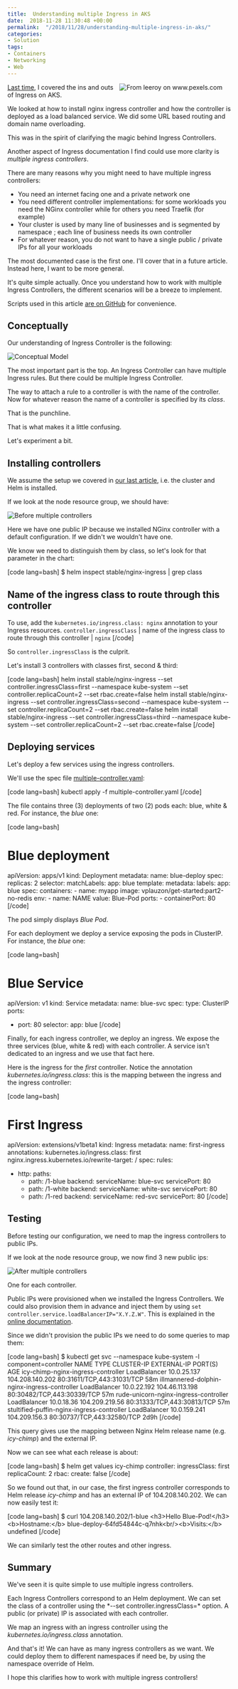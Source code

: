 ```yaml
---
title:  Understanding multiple Ingress in AKS
date:  2018-11-28 11:30:48 +00:00
permalink:  "/2018/11/28/understanding-multiple-ingress-in-aks/"
categories:
- Solution
tags:
- Containers
- Networking
- Web
---
```

<img style="float:right;padding-right:20px;" title="From leeroy on www.pexels.com" src="https://vincentlauzon.files.wordpress.com/2018/11/ancient-army-e1541419212169.jpg" />

<a href="https://vincentlauzon.com/2018/11/21/understanding-simple-http-ingress-in-aks/">Last time</a>, I covered the ins and outs of Ingress on AKS.

We looked at how to install nginx ingress controller and how the controller is deployed as a load balanced service.  We did some URL based routing and domain name overloading.

This was in the spirit of clarifying the magic behind Ingress Controllers.

Another aspect of Ingress documentation I find could use more clarity is <em>multiple ingress controllers</em>.

There are many reasons why you might need to have multiple ingress controllers:

<ul>
<li>You need an internet facing one and a private network one</li>
<li>You need different controller implementations:  for some workloads you need the NGinx controller while for others you need Traefik (for example)</li>
<li>Your cluster is used by many line of businesses and is segmented by namespace ; each line of business needs its own controller</li>
<li>For whatever reason, you do not want to have a single public / private IPs for all your workloads</li>
</ul>

The most documented case is the first one.  I'll cover that in a future article.  Instead here, I want to be more general.

It's quite simple actually.  Once you understand how to work with multiple Ingress Controllers, the different scenarios will be a breeze to implement.

Scripts used in this article <a href="https://github.com/vplauzon/aks/tree/master/http-ingress">are on GitHub</a> for convenience.

<h2>Conceptually</h2>

Our understanding of Ingress Controller is the following:

<img src="https://vincentlauzon.files.wordpress.com/2018/11/model.png" alt="Conceptual Model" />

The most important part is the top.  An Ingress Controller can have multiple Ingress rules.  But there could be multiple Ingress Controller.

The way to attach a rule to a controller is with the name of the controller.  Now for whatever reason the name of a controller is specified by its <em>class</em>.

That is the punchline.

That is what makes it a little confusing.

Let's experiment a bit.

<h2>Installing controllers</h2>

We assume the setup we covered in <a href="https://vincentlauzon.com/2018/11/21/understanding-simple-http-ingress-in-aks/">our last article</a>, i.e. the cluster and Helm is installed.

If we look at the node resource group, we should have:

<img src="https://vincentlauzon.files.wordpress.com/2018/11/before.png" alt="Before multiple controllers" />

Here we have one public IP because we installed NGinx controller with a default configuration.  If we didn't we wouldn't have one.

We know we need to distinguish them by class, so let's look for that parameter in the chart:

[code lang=bash]
$ helm inspect stable/nginx-ingress | grep class
  ## Name of the ingress class to route through this controller
To use, add the `kubernetes.io/ingress.class: nginx` annotation to your Ingress resources.
`controller.ingressClass` | name of the ingress class to route through this controller | `nginx`
[/code]

So <code>controller.ingressClass</code> is the culprit.

Let's install 3 controllers with classes first, second &amp; third:

[code lang=bash]
helm install stable/nginx-ingress --set controller.ingressClass=first --namespace kube-system --set controller.replicaCount=2 --set rbac.create=false
helm install stable/nginx-ingress --set controller.ingressClass=second --namespace kube-system --set controller.replicaCount=2 --set rbac.create=false
helm install stable/nginx-ingress --set controller.ingressClass=third --namespace kube-system --set controller.replicaCount=2 --set rbac.create=false
[/code]

<h2>Deploying services</h2>

Let's deploy a few services using the ingress controllers.

We'll use the spec file <a href="https://github.com/vplauzon/aks/blob/master/http-ingress/multiple-controller.yaml">multiple-controller.yaml</a>:

[code lang=bash]
kubectl apply -f multiple-controller.yaml
[/code]

The file contains three (3) deployments of two (2) pods each:  blue, white &amp; red.  For instance, the <em>blue</em> one:

[code lang=bash]
# Blue deployment
apiVersion: apps/v1
kind: Deployment
metadata:
  name: blue-deploy
spec:
  replicas: 2
  selector:
    matchLabels:
      app:  blue
  template:
    metadata:
      labels:
        app: blue
    spec:
      containers:
      - name: myapp
        image: vplauzon/get-started:part2-no-redis
        env:
        - name:  NAME
          value: Blue-Pod
        ports:
        - containerPort: 80
[/code]

The pod simply displays <em>Blue Pod</em>.

For each deployment we deploy a service exposing the pods in ClusterIP.  For instance, the <em>blue</em> one:

[code lang=bash]
# Blue Service
apiVersion: v1
kind: Service
metadata:
  name: blue-svc
spec:
  type: ClusterIP
  ports:
  - port: 80
  selector:
    app: blue
[/code]

Finally, for each ingress controller, we deploy an ingress.  We expose the three services (blue, white &amp; red) with each controller.  A service isn't dedicated to an ingress and we use that fact here.

Here is the ingress for the <em>first</em> controller.  Notice the annotation <em>kubernetes.io/ingress.class</em>:  this is the mapping between the ingress and the ingress controller:

[code lang=bash]
# First Ingress
apiVersion: extensions/v1beta1
kind: Ingress
metadata:
  name: first-ingress
  annotations:
    kubernetes.io/ingress.class: first
    nginx.ingress.kubernetes.io/rewrite-target: /
spec:
  rules:
  - http:
      paths:
      - path: /1-blue
        backend:
          serviceName: blue-svc
          servicePort: 80
      - path: /1-white
        backend:
          serviceName: white-svc
          servicePort: 80
      - path: /1-red
        backend:
          serviceName: red-svc
          servicePort: 80
[/code]

<h2>Testing</h2>

Before testing our configuration, we need to map the ingress controllers to public IPs.

If we look at the node resource group, we now find 3 new public ips:

<img src="https://vincentlauzon.files.wordpress.com/2018/11/after.png" alt="After multiple controllers" />

One for each controller.

Public IPs were provisioned when we installed the Ingress Controllers.  We could also provision them in advance and inject them by using <code>set controller.service.loadBalancerIP="X.Y.Z.W"</code>.  This is explained in the <a href="https://docs.microsoft.com/en-us/azure/aks/ingress-static-ip">online documentation</a>.

Since we didn't provision the public IPs we need to do some queries to map them:

[code lang=bash]
$ kubectl get svc --namespace kube-system -l component=controller
NAME                                           TYPE           CLUSTER-IP     EXTERNAL-IP       PORT(S)                      AGE
icy-chimp-nginx-ingress-controller             LoadBalancer   10.0.25.137    104.208.140.202   80:31611/TCP,443:31031/TCP   58m
illmannered-dolphin-nginx-ingress-controller   LoadBalancer   10.0.22.192    104.46.113.198    80:30482/TCP,443:30339/TCP   57m
rude-unicorn-nginx-ingress-controller          LoadBalancer   10.0.18.36     104.209.219.56    80:31333/TCP,443:30813/TCP   57m
stultified-puffin-nginx-ingress-controller     LoadBalancer   10.0.159.241   104.209.156.3     80:30737/TCP,443:32580/TCP   2d9h
[/code]

This query gives use the mapping between Nginx Helm release name (e.g. <em>icy-chimp</em>) and the external IP.

Now we can see what each release is about:

[code lang=bash]
$ helm get values icy-chimp
controller:
  ingressClass: first
  replicaCount: 2
rbac:
  create: false
[/code]

So we found out that, in our case, the first ingress controller corresponds to Helm release <em>icy-chimp</em> and has an external IP of 104.208.140.202.  We can now easily test it:

[code lang=bash]
$ curl 104.208.140.202/1-blue
&lt;h3&gt;Hello Blue-Pod!&lt;/h3&gt;&lt;b&gt;Hostname:&lt;/b&gt; blue-deploy-64fd54844c-q7nhk&lt;br/&gt;&lt;b&gt;Visits:&lt;/b&gt; undefined
[/code]

We can similarly test the other routes and other ingress.

<h2>Summary</h2>

We've seen it is quite simple to use multiple ingress controllers.

Each Ingress Controllers correspond to an Helm deployment.  We can set the class of a controller using the *--set controller.ingressClass=&#042; option.  A public (or private) IP is associated with each controller.

We map an ingress with an ingress controller using the <em>kubernetes.io/ingress.class</em> annotation.

And that's it!  We can have as many ingress controllers as we want.  We could deploy them to different namespaces if need be, by using the namespace override of Helm.

I hope this clarifies how to work with multiple ingress controllers!